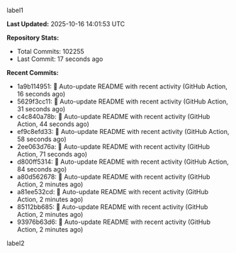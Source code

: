 
label1 
<!-- ACTIVITY_START -->
**Last Updated:** 2025-10-16 14:01:53 UTC

**Repository Stats:**
- Total Commits: 102255
- Last Commit: 17 seconds ago

**Recent Commits:**
- 1a9b114951: 🤖 Auto-update README with recent activity (GitHub Action, 16 seconds ago)
- 5629f3cc11: 🤖 Auto-update README with recent activity (GitHub Action, 31 seconds ago)
- c4c840a78b: 🤖 Auto-update README with recent activity (GitHub Action, 44 seconds ago)
- ef9c8efd33: 🤖 Auto-update README with recent activity (GitHub Action, 58 seconds ago)
- 2ee063d76a: 🤖 Auto-update README with recent activity (GitHub Action, 71 seconds ago)
- d800ff5314: 🤖 Auto-update README with recent activity (GitHub Action, 84 seconds ago)
- a80d562678: 🤖 Auto-update README with recent activity (GitHub Action, 2 minutes ago)
- a81ee532cd: 🤖 Auto-update README with recent activity (GitHub Action, 2 minutes ago)
- 85112bb685: 🤖 Auto-update README with recent activity (GitHub Action, 2 minutes ago)
- 93976b63d6: 🤖 Auto-update README with recent activity (GitHub Action, 2 minutes ago)
<!-- ACTIVITY_END -->

label2
